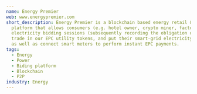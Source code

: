 ```yaml
---
name: Energy Premier
web: www.energypremier.com
short_description: Energy Premier is a blockchain based energy retail & bidding
  platform that allows consumers (e.g. hotel owner, crypto miner, factory) to organize
  electricity bidding sessions (subsequently recording the obligation on the blockchain),
  trade in our EPC utility tokens, and put their smart-grid electricity for auction,
  as well as connect smart meters to perform instant EPC payments.
tags:
  - Energy
  - Power
  - Biding platform
  - Blockchain
  - P2P
industry: Energy
---
```

